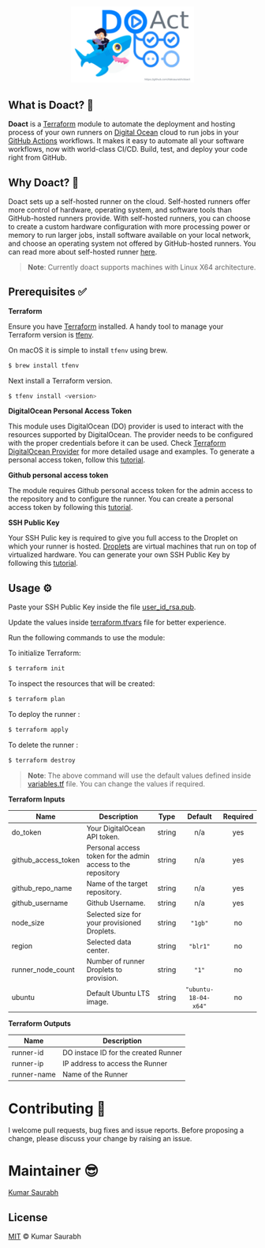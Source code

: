 <div style="text-align:center"><img  width="250" src="./assets/logo.png" /></div>

## What is Doact? 🚀

**Doact** is a [Terraform](https://www.terraform.io/) module to automate the deployment and hosting process of your own runners on [Digital Ocean](https://m.do.co/c/3bc2250b7076) cloud to run jobs in your [GitHub Actions](https://github.com/features/actions) workflows. It makes it easy to automate all your software workflows, now with world-class CI/CD. Build, test, and deploy your code right from GitHub. 
##  Why Doact? 🧐

Doact sets up a self-hosted runner on the cloud. Self-hosted runners offer more control of hardware, operating system, and software tools than GitHub-hosted runners provide. With self-hosted runners, you can choose to create a custom hardware configuration with more processing power or memory to run larger jobs, install software available on your local network, and choose an operating system not offered by GitHub-hosted runners.
You can read more about self-hosted runner [here](https://help.github.com/en/actions/hosting-your-own-runners/about-self-hosted-runners).

> **Note**: Currently doact supports machines with Linux X64 architecture.

## Prerequisites ✅

**Terraform** 

Ensure you have [Terraform](https://www.terraform.io/) installed. A handy tool to manage your Terraform version is [tfenv](https://github.com/kamatama41/tfenv).

On macOS it is simple to install `tfenv` using brew.

```bash
$ brew install tfenv
```

Next install a Terraform version.

```bash
$ tfenv install <version>
```

**DigitalOcean Personal Access Token**

This module uses DigitalOcean (DO) provider is used to interact with the resources supported by DigitalOcean. The provider needs to be configured with the proper credentials before it can be used. Check [Terraform DigitalOcean Provider](https://www.terraform.io/docs/providers/do/index.html) for more detailed usage and examples.
To generate a personal access token, follow this [tutorial](https://www.digitalocean.com/docs/apis-clis/api/create-personal-access-token/).

**Github personal access token**

The module requires Github personal access token for the admin access to the repository and to configure the runner. You can create a personal access token by following this [tutorial](https://help.github.com/en/github/authenticating-to-github/creating-a-personal-access-token-for-the-command-line).

**SSH Public Key**

 Your SSH Pulic key is required to give you full access to the Droplet on which your runner is hosted. [Droplets](https://www.digitalocean.com/products/droplets/) are virtual machines that run on top of virtualized hardware. 
 You can generate your own SSH Public Key by following this [tutorial](https://git-scm.com/book/en/v2/Git-on-the-Server-Generating-Your-SSH-Public-Key).
 
 ## Usage ⚙️

Paste your SSH Public Key inside the file [user_id_rsa.pub](./ssh-keys/user_id_rsa.pub).

Update the values inside [terraform.tfvars](./terraform.tfvars) file for better experience.

Run the following commands to use the module:

To initialize Terraform:
```bash
$ terraform init  
```
To inspect the resources that will be created:

```bash
$ terraform plan
```
To deploy the runner  :
```bash
$ terraform apply
```


To delete the runner :
```bash
$ terraform destroy
```
> **Note**: The above command will use the default values defined inside [variables.tf](./variables.tf) file. You can change the values if required.

**Terraform Inputs**

| Name | Description | Type | Default | Required |
|------|-------------|:----:|:-----:|:-----:|
| do\_token | Your DigitalOcean API token. | string | n/a | yes |
| github\_access\_token | Personal access token for the admin access to the repository | string | n/a | yes |
| github\_repo\_name | Name of the target repository. | string | n/a | yes |
| github\_username | Github Username. | string | n/a | yes |
| node\_size | Selected size for your provisioned Droplets. | string | `"1gb"` | no |
| region | Selected data center. | string | `"blr1"` | no |
| runner\_node\_count | Number of runner Droplets to provision. | string | `"1"` | no |
| ubuntu | Default Ubuntu LTS image. | string | `"ubuntu-18-04-x64"` | no |

**Terraform Outputs**

| Name | Description |
|------|-------------|
| runner-id |  DO instace ID for the created Runner |
| runner-ip | IP address to access the Runner |
| runner-name | Name of the Runner |

# Contributing 🍻

I welcome pull requests, bug fixes and issue reports. Before proposing a change, please discuss your change by raising an issue.

# Maintainer 😎

[Kumar Saurabh](https://in.linkedin.com/in/itsksaurabh)

## License

[MIT](LICENSE) © Kumar Saurabh
